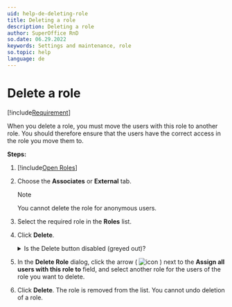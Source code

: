 ```yaml
---
uid: help-de-deleting-role
title: Deleting a role
description: Deleting a role
author: SuperOffice RnD
so.date: 06.29.2022
keywords: Settings and maintenance, role
so.topic: help
language: de
---
```


# Delete a role

[!include[Requirement](../includes/note-anon-req.md)]

When you delete a role, you must move the users with this role to another role. You should therefore ensure that the users have the correct access in the role you move them to.

**Steps:**

1. [!include[Open Roles](includes/open-roles.md)]

2. Choose the **Associates** or **External** tab.

    > [!NOTE]
    > You cannot delete the role for anonymous users.

3. Select the required role in the **Roles** list.

4. Click **Delete**.

    <details><summary>Is the Delete button disabled (greyed out)?</summary>

    It is not possible to delete the role you yourself belong to or the system user role (**User level 0**). If there is only a single role, you cannot delete it.

    </details>

5. In the **Delete Role** dialog, click the arrow ( ![icon][img3] ) next to the **Assign all users with this role to** field, and select another role for the users of the role you want to delete.

6. Click **Delete**. The role is removed from the list. You cannot undo deletion of a role.

<!-- Referenced links -->

<!-- Referenced images -->
[img3]: ../../../../../media/icons/arrow-down.png


